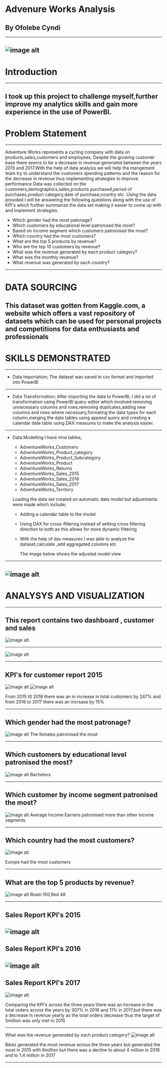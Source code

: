 # Advenure Works Analysis
## By Ofolebe Cyndi 
---
![image alt](https://github.com/Cyndi-24/Adventure-works-Project/blob/main/Adventure%20works%20BI%20PROJECT/adventure_works_images/Adventure_works_logo.png)
---

# Introduction
---
I took up this project to challenge myself,further improve my analytics skills and gain more experience in the use of PowerBI.
---

# Problem Statement
---
 Adventure Works represents a cycling company with data on products,sales,customers and employees. Despite the growing customer base there seems to be a decrease in revenue generated between the years 2015 and 2017.With the help of data analysis we will help the mangement team  try to understand the customers spending patterns and the reason for the decrease in revenue thus implementing strategies to improve performance
 Data was collected on the customers,demographics,sales,products purchased,period of purchases,product category,date of purchase,country etc. Using the data provided I will be answering the following questions along with the use of KPI's which further summarize the data set making it easier to come up with and implement strategies.
 * Which gender had the most patonage?
 * Which customers by educational level patronised the most?
 * Based on income segment which customers patronised the most?
 * Which country had the most customers?
 * What are the top 5 products by revenue?
 * Who are the top 10 customers by revenue?
 * What was the revenue generated by each product category?
 * What  was the monthly revenue?
 * What revenue was generated by each country?

---
# DATA SOURCING
 This dataset was gotten from Kaggle.com, a website which offers a vast repository of datasets which can be used for personal projects and competitions for data enthusiasts and professionals
 ---
 
 # SKILLS DEMONSTRATED
 ---
 * Data Importation;
   The dataset was saved in csv format and imported into PowerBI
 ---
 * Data Transformation;
  After importing the data to PowerBI, I did a lot of transformation using PowerBI query editor which involved removing unnecessary 
  columns and rows,removing duplicates,adding new columns and rows where necessary,formating the data types for each column,merging the 
  date tables using append query and creating a calendar date table using DAX measures to make the analysis easier.
---
 * Data Modelling
   I have nine tables;
   * AdventureWorks_Customers
   * AdventureWorks_Product_category
   * AdventureWorks_Product_Subcategory
   * AdventureWorks_Product
   * AdventureWorks_Returns
   * AdventureWorks_Sales_2015
   * AdventureWorks_Sales_2016
   * AdventureWorks_Sales_2017
   * AdventureWorks_Territory
     
   Loading the data set created an automatic data model but adjustments were made which include;
   * Adding a calendar table to the model
   * Using DAX for cross-filtering instead of setting cross filtering direction to both as this allows for more dynamic filtering
   * With the help of dax measures I was able to analyze the dataset,calculate ,add aggregated columns etc
  
     The image below shows the adjusted model view
 --- 
  ![image alt](https://github.com/Cyndi-24/Adventure-works-Project/blob/main/Adventure%20works%20BI%20PROJECT/adventure_works_images/model_view.png)
---   
# ANALYSYS AND VISUALIZATION
---
  This report contains two dashboard , customer and sales
---

 ![image alt](https://github.com/Cyndi-24/Adventure-works-Project/blob/main/Adventure%20works%20BI%20PROJECT/adventure_works_images/customer_dashboard_2015.png)

---
 ![image alt](https://github.com/Cyndi-24/Adventure-works-Project/blob/main/Adventure%20works%20BI%20PROJECT/adventure_works_images/sales_dashboard_2015.png)     

---
 KPI's for customer report 2015
---

![image alt](https://github.com/Cyndi-24/Adventure-works-Project/blob/main/Adventure%20works%20BI%20PROJECT/adventure_works_images/Average_Income_%20customer_2015.png)
![image alt](https://github.com/Cyndi-24/Adventure-works-Project/blob/main/Adventure%20works%20BI%20PROJECT/adventure_works_images/total_customers_kpi_2015.png)

From 2015 t0 2016 there was an in increase in total customers by 247% and from 2016 to 2017 there was an incrsase by 15%

---
Which gender had the most patronage?
---
![image alt](https://github.com/Cyndi-24/Adventure-works-Project/blob/main/Adventure%20works%20BI%20PROJECT/adventure_works_images/customer_by_gender_2015.png)
    The females patronised the most
    
---
Which customers by educational level patronised the most?
---
![image alt](https://github.com/Cyndi-24/Adventure-works-Project/blob/main/Adventure%20works%20BI%20PROJECT/adventure_works_images/customer_edu_level_2015.png)
Bachelors 

---
Which customer by income segment patronised the most?
---
![image alt](https://github.com/Cyndi-24/Adventure-works-Project/blob/main/Adventure%20works%20BI%20PROJECT/adventure_works_images/customer_income_sgt_2015.png)
Average Income Earners patronised more than other income segments

---
Which country had the most customers?
---
![image alt](https://github.com/Cyndi-24/Adventure-works-Project/blob/main/Adventure%20works%20BI%20PROJECT/adventure_works_images/customer_by_country_2015.png)

Europe had the most customers

---
What are the top 5 products by revenue?
---
![image alt](https://github.com/Cyndi-24/Adventure-works-Project/blob/main/Adventure%20works%20BI%20PROJECT/adventure_works_images/product_by_revenue-sales2015.png)
Road-150,Red 48

---
Sales Report KPI's 2015
---
![image alt](https://github.com/Cyndi-24/Adventure-works-Project/blob/main/Adventure%20works%20BI%20PROJECT/adventure_works_images/sales_kpi_2015.png)
---
Sales Report KPI's 2016
---
![image alt](https://github.com/Cyndi-24/Adventure-works-Project/blob/main/Adventure%20works%20BI%20PROJECT/adventure_works_images/sales_kpi_2016.png)
---
Sales Report KPI's 2017
---
![image alt](https://github.com/Cyndi-24/Adventure-works-Project/blob/main/Adventure%20works%20BI%20PROJECT/adventure_works_images/sales_kpi_2017.png)

Comparing the KPI's across the three years there was an increase in the total orders across the years by 307% in 2016 and 11% in 2017,but there was a decrease in revenue yearly as the total orders decrease thus the target of 5million was only met in 2015

---
What was the revenue generated by each product category?
![image alt](https://github.com/Cyndi-24/Adventure-works-Project/blob/main/Adventure%20works%20BI%20PROJECT/adventure_works_images/product_by_revenue-sales2015.png)

 Bikes generated the most revenue across the three years but generated the most in 2015 with 6million but there was a  decline to about  4 million in 2016 and to 1.4 million in 2017

---
